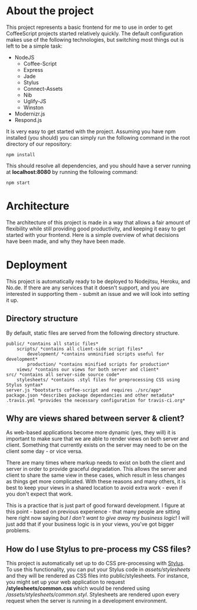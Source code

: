About the project
=================

This project represents a basic frontend for me to use in order to
get CoffeeScript projects started relatively quickly. The default
configuration makes use of the following technologies, but switching
most things out is left to be a simple task:

- NodeJS
	* Coffee-Script
	* Express
	* Jade
	* Stylus
	* Connect-Assets
	* Nib
	* Uglify-JS
    * Winston
- Modernizr.js
- Respond.js

It is very easy to get started with the project. Assuming you have npm
installed (you should) you can simply run the following command in the
root directory of our repository:

    npm install

This should resolve all dependencies, and you should have a server
running at **localhost:8080** by running the following command:

    npm start

Architecture
============

The architecture of this project is made in a way that allows a
fair amount of flexibility while still providing good productivity,
and keeping it easy to get started with your frontend. Here is a
simple overview of what decisions have been made, and why they
have been made.

Deployment
==========

This project is automatically ready to be deployed to Nodejitsu,
Heroku, and No.de. If there are any services that it doesn't
support, and you are interested in supporting them - submit an
issue and we will look into setting it up.

Directory structure
-------------------

By default, static files are served from the following directory
structure.

    public/ *contains all static files*
        scripts/ *contains all client-side script files*
            development/ *contains unminified scripts useful for development*
            production/ *contains minified scripts for production*
        views/ *contains our views for both server and client*
    src/ *contains all server-side source code*
    	stylesheets/ *contains .styl files for preprocessing CSS using Stylus syntax*
    server.js *bootstarts coffee-script and requires ./src/app*
    package.json *describes package dependancies and other metadata*
    .travis.yml *provides the necessary configuration for travis-ci.org*

Why are views shared between server & client?
---------------------------------------------

As web-based applications become more dynamic (yes, they will) it is important to
make sure that we are able to render views on both server and client.
Something that currently exists on the server may need to be on the client
some day - or vice versa.

There are many times where markup needs to exist on
both the client and server in order to provide graceful degradation. This allows
the server and client to share the same view in these cases, which result
in less changes as things get more complicated. With these reasons and many
others, it is best to keep your views in a shared location to avoid extra work - even if you don't expect that work.

This is a practice that is just part of good forward development. I figure at
this point - based on previous experience - that many people are sitting here
right now saying *but I don't want to give away my business logic*! I will
just add that if your business logic is in your views, you've got bigger
problems.

How do I use Stylus to pre-process my CSS files?
-----------------------------------------------

This project is automatically set up to do CSS pre-processing with [Stylus](http://learnboost.github.com/stylus/ "Stylus").
To use this functionality, you can put your Stylus code in *assets/stylesheets* and they will be rendered as CSS files into
public/stylesheets. For instance, you might set up your web application to request **/stylesheets/common.css** which would
be rendered using */assets/stylesheets/common.styl*. Stylesheets are rendered upon every request when
the server is running in a development environment.
